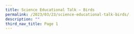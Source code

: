 ```yaml
---
title: Science Educational Talk – Birds
permalink: /2023/03/23/science-educational-talk-birds/
description: ""
third_nav_title: Page 1
---
```

